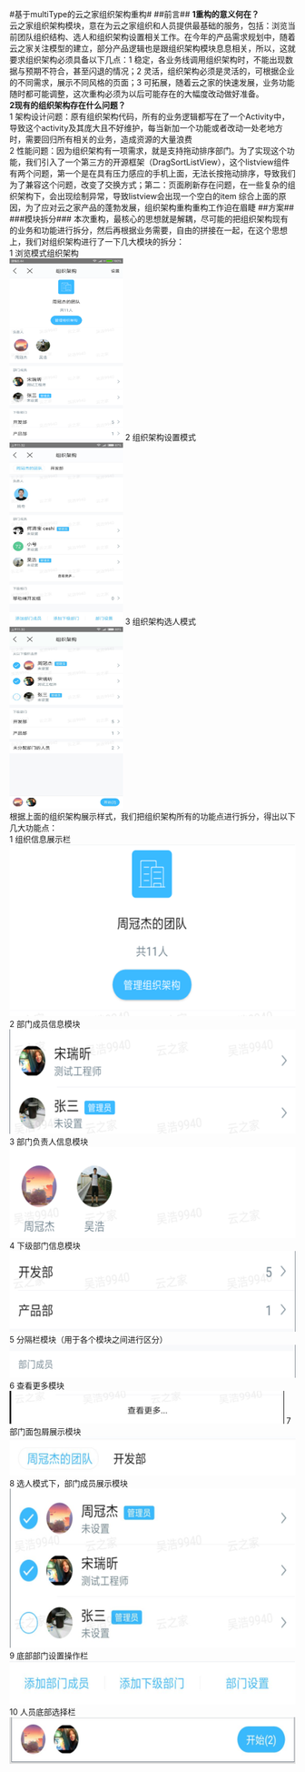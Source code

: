 #基于multiType的云之家组织架构重构#
##前言##
**1重构的意义何在？**  
云之家组织架构模块，意在为云之家组织和人员提供最基础的服务，包括：浏览当前团队组织结构、选人和组织架构设置相关工作。在今年的产品需求规划中，随着云之家关注模型的建立，部分产品逻辑也是跟组织架构模块息息相关，所以，这就要求组织架构必须具备以下几点：1 稳定，各业务线调用组织架构时，不能出现数据与预期不符合，甚至闪退的情况；2 灵活，组织架构必须是灵活的，可根据企业的不同需求，展示不同风格的页面；3 可拓展，随着云之家的快速发展，业务功能随时都可能调整，这次重构必须为以后可能存在的大幅度改动做好准备。  
**2现有的组织架构存在什么问题？**  
1 架构设计问题：原有组织架构代码，所有的业务逻辑都写在了一个Activity中，导致这个activity及其庞大且不好维护，每当新加一个功能或者改动一处老地方时，需要回归所有相关的业务，造成资源的大量浪费  
2 性能问题：因为组织架构有一项需求，就是支持拖动排序部门。为了实现这个功能，我们引入了一个第三方的开源框架（DragSortListView），这个listview组件有两个问题，第一个是在具有压力感应的手机上面，无法长按拖动排序，导致我们为了兼容这个问题，改变了交换方式；第二：页面刷新存在问题，在一些复杂的组织架构下，会出现绘制异常，导致listview会出现一个空白的item
综合上面的原因，为了应对云之家产品的蓬勃发展，组织架构重构重构工作迫在眉睫
##方案##
###模块拆分###
本次重构，最核心的思想就是解耦，尽可能的把组织架构现有的业务和功能进行拆分，然后再根据业务需要，自由的拼接在一起，在这个思想上，我们对组织架构进行了一下几大模块的拆分：  
1 浏览模式组织架构  
<img src="https://github.com/gdutkyle/commonPicture/blob/master/organstruct/organsturct1.png?raw=true" width = "200" height = "320" alt="图片名称"  />
2 组织架构设置模式
<img src="https://github.com/gdutkyle/commonPicture/blob/master/organstruct/organstruct3.png?raw=true" width = "200" height = "320" alt="图片名称" />
3 组织架构选人模式
<img src="https://github.com/gdutkyle/commonPicture/blob/master/organstruct/organstruct2.jpg?raw=true" width = "200" height = "320" alt="图片名称" />  
根据上面的组织架构展示样式，我们把组织架构所有的功能点进行拆分，得出以下几大功能点：  
1 组织信息展示栏
<img src="https://github.com/gdutkyle/commonPicture/blob/master/organstruct/%E7%BB%84%E7%BB%87%E6%9E%B6%E6%9E%84%E9%A1%B6%E5%B1%82%E4%BF%A1%E6%81%AF.png?raw=true" width = "598" height = "302" alt="图片名称" />
2 部门成员信息模块
<img src="https://github.com/gdutkyle/commonPicture/blob/master/organstruct/%E7%BB%84%E7%BB%87%E6%9E%B6%E6%9E%84%E9%83%A8%E9%97%A8%E6%88%90%E5%91%98%E6%A8%A1%E5%9D%97.png?raw=true" width = "598" height = "184" alt="图片名称" />
3 部门负责人信息模块
<img src="https://github.com/gdutkyle/commonPicture/blob/master/organstruct/%E7%BB%84%E7%BB%87%E6%9E%B6%E6%9E%84%E8%B4%9F%E8%B4%A3%E4%BA%BA%E6%A8%A1%E5%9D%97.png?raw=true" width = "598" height = "160" alt="图片名称" />
4 下级部门信息模块
<img src="https://github.com/gdutkyle/commonPicture/blob/master/organstruct/%E7%BB%84%E7%BB%87%E6%9E%B6%E6%9E%84%E4%B8%8B%E7%BA%A7%E9%83%A8%E9%97%A8%E6%A8%A1%E5%9D%97.png?raw=true" width = "598" height = "142" alt="图片名称" />
5 分隔栏模块（用于各个模块之间进行区分）
<img src="https://github.com/gdutkyle/commonPicture/blob/master/organstruct/%E7%BB%84%E7%BB%87%E6%9E%B6%E6%9E%84%E5%88%86%E9%9A%94%E6%A0%8F.png?raw=true" width = "598" height = "58" alt="图片名称" />
6 查看更多模块
<img src="https://github.com/gdutkyle/commonPicture/blob/master/organstruct/%E7%BB%84%E7%BB%87%E6%9E%B6%E6%9E%84%E6%9F%A5%E7%9C%8B%E6%9B%B4%E5%A4%9A.png?raw=true" width = "484" height = "58" alt="图片名称" />
7 部门面包屑展示模块
<img src="https://github.com/gdutkyle/commonPicture/blob/master/organstruct/%E7%BB%84%E7%BB%87%E6%9E%B6%E6%9E%84%E9%9D%A2%E5%8C%85%E5%B1%91%E6%A8%A1%E5%9D%97.png?raw=true" width = "594" height = "68" alt="图片名称" />
8 选人模式下，部门成员展示模块
<img src="https://github.com/gdutkyle/commonPicture/blob/master/organstruct/%E7%BB%84%E7%BB%87%E6%9E%B6%E6%9E%84%E9%80%89%E4%BA%BA%E6%A8%A1%E5%BC%8F%E4%B8%8B%E9%83%A8%E9%97%A8%E6%88%90%E5%91%98%E6%A8%A1%E5%9D%97.png?raw=true" width = "594" height = "280" alt="图片名称" />
9 底部部门设置操作栏
<img src="https://github.com/gdutkyle/commonPicture/blob/master/organstruct/%E7%BB%84%E7%BB%87%E6%9E%B6%E6%9E%84%E5%BA%95%E9%83%A8%E6%93%8D%E4%BD%9C%E6%A0%8F.png?raw=true" width = "598" height = "76" alt="图片名称" />
10 人员底部选择栏
<img src="https://github.com/gdutkyle/commonPicture/blob/master/organstruct/%E7%BB%84%E7%BB%87%E6%9E%B6%E6%9E%84%E4%BA%BA%E5%91%98%E9%80%89%E6%8B%A9%E5%BA%95%E9%83%A8%E6%A0%8F.png?raw=true" width = "598" height = "82" alt="图片名称" />
